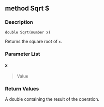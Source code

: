 ## method Sqrt $ ##

### Description ###
	double Sqrt(number x)
Returns the square root of `x`.

### Parameter List ###
#### x ####
> Value

### Return Values ###
A double containing the result of the operation.